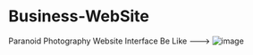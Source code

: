 # Business-WebSite
Paranoid Photography Website
Interface Be Like --->
![image](https://github.com/PrabhaWijera/Business-WebSite/assets/106425954/2818e904-9f52-4baf-872d-a7dd620bf2fe)
